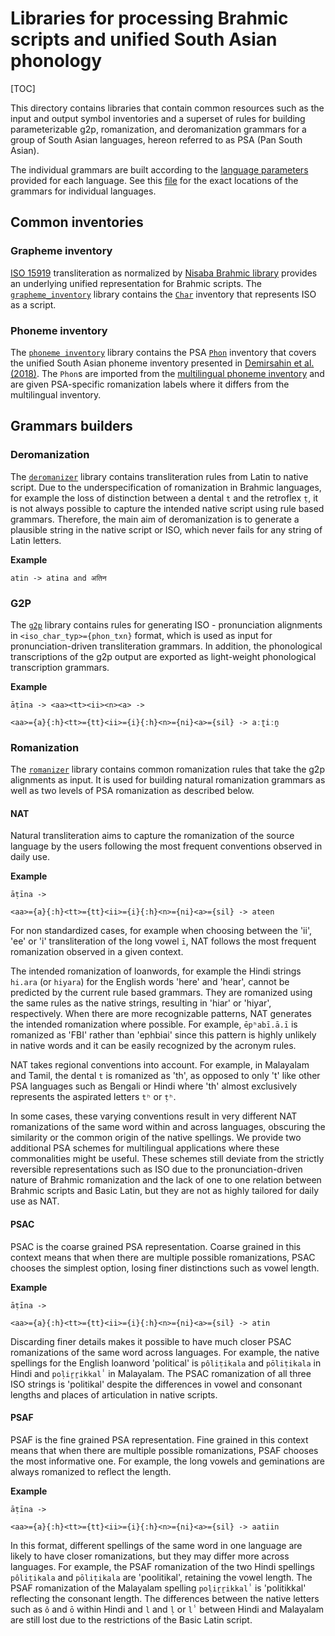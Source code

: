 # Libraries for processing Brahmic scripts and unified South Asian phonology

[TOC]

This directory contains libraries that contain common resources such as the input and output symbol inventories and a superset of rules for building parameterizable g2p, romanization, and deromanization grammars for a group of South Asian languages, hereon referred to as PSA (Pan South Asian).

The individual grammars are built according to the [language parameters](https://github.com/google-research/nisaba/tree/main/nisaba/scripts/natural_translit/language_params) provided for each language. See this [file](https://github.com/google-research/nisaba/tree/main/nisaba/nisaba/scripts/natural_translit/README.md) for the exact locations of the grammars for individual languages.

## Common inventories

### Grapheme inventory

[ISO 15919](https://en.wikipedia.org/wiki/ISO_15919) transliteration as normalized by [Nisaba Brahmic library](https://github.com/google-research/nisaba/tree/main/nisaba/nisaba/scripts/brahmic/README.md) provides an underlying unified representation for Brahmic scripts. The [`grapheme_inventory`](https://github.com/google-research/nisaba/tree/main/nisaba/scripts/natural_translit/brahmic/grapheme_inventory.py) library contains the [`Char`](https://github.com/google-research/nisaba/tree/main/nisaba/scripts/natural_translit/script/README.md) inventory that represents ISO as a script.

### Phoneme inventory

The [`phoneme inventory`](https://github.com/google-research/nisaba/tree/main/nisaba/scripts/natural_translit/brahmic/phoneme_inventory.py) library contains the PSA [`Phon`](https://github.com/google-research/nisaba/tree/main/nisaba/scripts/natural_translit/phonology/README.md) inventory that covers the unified South Asian phoneme inventory presented in [Demirsahin et al. (2018)](https://research.google/pubs/pub47341/). The `Phon`s are imported from the [multilingual phoneme inventory](https://github.com/google-research/nisaba/tree/main/nisaba/scripts/natural_translit/phonology/phoneme_inventory.py) and are given PSA-specific romanization labels where it differs from the multilingual inventory.

## Grammars builders

### Deromanization

The [`deromanizer`](https://github.com/google-research/nisaba/tree/main/nisaba/scripts/natural_translit/brahmic/deromanizer.py) library contains transliteration rules from Latin to native script. Due to the underspecification of romanization in Brahmic languages, for example the loss of distinction between a dental `t` and the retroflex `ṭ`, it is not always possible to capture the intended native script using rule based grammars. Therefore, the main aim of deromanization is to generate a plausible string in the native script or ISO, which never fails for any string of Latin letters.

**Example**

```
atin -> atina and अतिन
```

### G2P

The [`g2p`](https://github.com/google-research/nisaba/tree/main/nisaba/scripts/natural_translit/brahmic/g2p.py) library contains rules for generating ISO - pronunciation alignments in `<iso_char_typ>={phon_txn}` format, which is used as input for pronunciation-driven transliteration grammars. In addition, the phonological transcriptions of the g2p output are exported as light-weight phonological transcription grammars.

**Example**

```
āṭīna -> <aa><tt><ii><n><a> ->

<aa>={a}{:h}<tt>={tt}<ii>={i}{:h}<n>={ni}<a>={sil} -> aːʈiːn̪
```

### Romanization

The [`romanizer`]((https://github.com/google-research/nisaba/tree/main/nisaba/scripts/natural_translit/brahmic/romanizer.py)) library contains common romanization rules that take the g2p alignments as input. It is used for building natural romanization grammars as well as two levels of PSA romanization as described below.

#### NAT

Natural transliteration aims to capture the romanization of the source language by the users following the most frequent conventions observed in daily use.

**Example**

```
āṭīna ->

<aa>={a}{:h}<tt>={tt}<ii>={i}{:h}<n>={ni}<a>={sil} -> ateen
```

For non standardized cases, for example when choosing between the 'ii', 'ee' or 'i' transliteration of the long vowel `ī`, NAT follows the most frequent romanization observed in a given context.

The intended romanization of loanwords, for example the Hindi strings `hi.ara` (or `hiyara`) for the English words 'here' and 'hear', cannot be predicted by the current rule based grammars. They are romanized using the same rules as the native strings, resulting in 'hiar' or 'hiyar', respectively. When there are more recognizable patterns, NAT generates the intended romanization where possible. For example, `ēpʰabī.ā.ī` is romanized as 'FBI' rather than 'ephbiai' since this pattern is highly unlikely in native words and it can be easily recognized by the acronym rules.

NAT takes regional conventions into account. For example, in Malayalam and Tamil, the dental `t` is romanized as 'th', as opposed to only 't' like other PSA languages such as Bengali or Hindi where 'th' almost exclusively represents the aspirated letters `tʰ` or `ṭʰ`.

In some cases, these varying conventions result in very different NAT romanizations of the same word within and across languages, obscuring the similarity or the common origin of the native spellings. We provide two additional PSA schemes for multilingual applications where these commonalities might be useful. These schemes still deviate from the strictly reversible representations such as ISO due to the pronunciation-driven nature of Brahmic romanization and the lack of one to one relation between Brahmic scripts and Basic Latin, but they are not as highly tailored for daily use as NAT.

#### PSAC

PSAC is the coarse grained PSA representation. Coarse grained in this context means that when there are multiple possible romanizations, PSAC chooses the simplest option, losing finer distinctions such as vowel length.

**Example**

```
āṭīna ->

<aa>={a}{:h}<tt>={tt}<ii>={i}{:h}<n>={ni}<a>={sil} -> atin
```

Discarding finer details makes it possible to have much closer PSAC romanizations of the same word across languages. For example, the native spellings for the English loanword 'political' is `pôliṭikala` and `pōliṭikala` in Hindi and `poḷiṟṟikkalⸯ` in Malayalam. The PSAC romanization of all three ISO strings is 'politikal' despite the differences in vowel and consonant lengths and places of articulation in native scripts.

#### PSAF

PSAF is the fine grained PSA representation. Fine grained in this context means that when there are multiple possible romanizations, PSAF chooses the most informative one. For example, the long vowels and geminations are always romanized to reflect the length.

**Example**

```
āṭīna ->

<aa>={a}{:h}<tt>={tt}<ii>={i}{:h}<n>={ni}<a>={sil} -> aatiin
```

In this format, different spellings of the same word in one language are likely to have closer romanizations, but they may differ more across languages. For example, the PSAF romanization of the two Hindi spellings `pôliṭikala` and `pōliṭikala` are 'poolitikal', retaining the vowel length. The PSAF romanization of the Malayalam spelling `poḷiṟṟikkalⸯ` is 'politikkal' reflecting the consonant length. The differences between the native letters such as `ô` and `ō` within Hindi and `l` and `ḷ` or `lⸯ` between Hindi and Malayalam are still lost due to the restrictions of the Basic Latin script.
